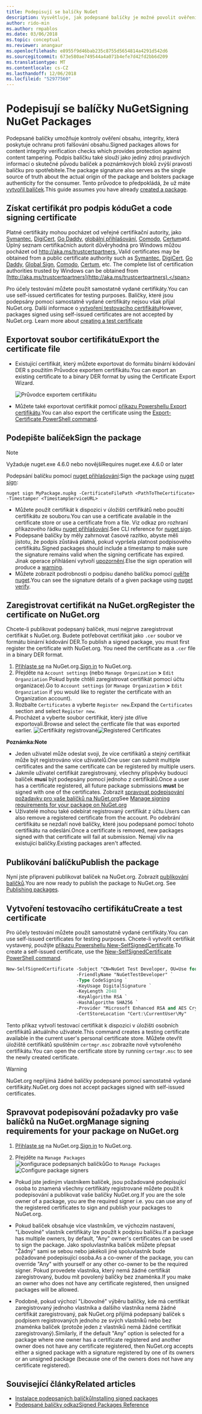 ```yaml
---
title: Podepisují se balíčky NuGet
description: Vysvětluje, jak podepsané balíčky je možné povolit ověření obsahu, integrity.
author: rido-min
ms.author: rmpablos
ms.date: 03/06/2018
ms.topic: conceptual
ms.reviewer: anangaur
ms.openlocfilehash: e8955f9d46bab235c8755d5654814a4291d542d6
ms.sourcegitcommit: 673e580ae749544a4a071b4efe7d42fd2bb6d209
ms.translationtype: MT
ms.contentlocale: cs-CZ
ms.lasthandoff: 12/06/2018
ms.locfileid: "52977560"
---
```

# <a name="signing-nuget-packages"></a><span data-ttu-id="abd65-103">Podepisují se balíčky NuGet</span><span class="sxs-lookup"><span data-stu-id="abd65-103">Signing NuGet Packages</span></span>

<span data-ttu-id="abd65-104">Podepsané balíčky umožňuje kontroly ověření obsahu, integrity, která poskytuje ochranu proti falšování obsahu.</span><span class="sxs-lookup"><span data-stu-id="abd65-104">Signed packages allows for content integrity verification checks which provides protection against content tampering.</span></span> <span data-ttu-id="abd65-105">Podpis balíčku také slouží jako jediný zdroj pravdivých informací o skutečné původu balíček a poznámkových bloků zvýší pravosti balíčku pro spotřebitele.</span><span class="sxs-lookup"><span data-stu-id="abd65-105">The package signature also serves as the single source of truth about the actual origin of the package and bolsters package authenticity for the consumer.</span></span> <span data-ttu-id="abd65-106">Tento průvodce to předpokládá, že už máte [vytvořil balíček](creating-a-package.md).</span><span class="sxs-lookup"><span data-stu-id="abd65-106">This guide assumes you have already [created a package](creating-a-package.md).</span></span>

## <a name="get-a-code-signing-certificate"></a><span data-ttu-id="abd65-107">Získat certifikát pro podpis kódu</span><span class="sxs-lookup"><span data-stu-id="abd65-107">Get a code signing certificate</span></span>

<span data-ttu-id="abd65-108">Platné certifikáty mohou pocházet od veřejné certifikační autority, jako [Symantec](https://trustcenter.websecurity.symantec.com/process/trust/productOptions?productType=SoftwareValidationClass3), [DigiCert](https://www.digicert.com/code-signing/), [Go Daddy](https://www.godaddy.com/web-security/code-signing-certificate), [globální přihlašování](https://www.globalsign.com/en/code-signing-certificate/), [Comodo](https://www.comodo.com/e-commerce/code-signing/code-signing-certificate.php), [Certum](https://www.certum.eu/certum/cert,offer_en_open_source_cs.xml)atd. Úplný seznam certifikačních autorit důvěryhodná pro Windows můžou pocházet od [ http://aka.ms/trustcertpartners ](http://aka.ms/trustcertpartners).</span><span class="sxs-lookup"><span data-stu-id="abd65-108">Valid certificates may be obtained from a public certificate authority such as [Symantec](https://trustcenter.websecurity.symantec.com/process/trust/productOptions?productType=SoftwareValidationClass3), [DigiCert](https://www.digicert.com/code-signing/), [Go Daddy](https://www.godaddy.com/web-security/code-signing-certificate), [Global Sign](https://www.globalsign.com/en/code-signing-certificate/), [Comodo](https://www.comodo.com/e-commerce/code-signing/code-signing-certificate.php), [Certum](https://www.certum.eu/certum/cert,offer_en_open_source_cs.xml), etc. The complete list of certification authorities trusted by Windows can be obtained from [http://aka.ms/trustcertpartners](http://aka.ms/trustcertpartners).</span></span>

<span data-ttu-id="abd65-109">Pro účely testování můžete použít samostatně vydané certifikáty.</span><span class="sxs-lookup"><span data-stu-id="abd65-109">You can use self-issued certificates for testing purposes.</span></span> <span data-ttu-id="abd65-110">Balíčky, které jsou podepsány pomocí samostatně vydané certifikáty nejsou však přijal NuGet.org. Další informace o [vytvoření testovacího certifikátu](#create-a-test-certificate)</span><span class="sxs-lookup"><span data-stu-id="abd65-110">However, packages signed using self-issued certificates are not accepted by NuGet.org. Learn more about [creating a test certificate](#create-a-test-certificate)</span></span>

## <a name="export-the-certificate-file"></a><span data-ttu-id="abd65-111">Exportovat soubor certifikátu</span><span class="sxs-lookup"><span data-stu-id="abd65-111">Export the certificate file</span></span>

* <span data-ttu-id="abd65-112">Existující certifikát, který můžete exportovat do formátu binární kódování DER s použitím Průvodce exportem certifikátu.</span><span class="sxs-lookup"><span data-stu-id="abd65-112">You can export an existing certificate to a binary DER format by using the Certificate Export Wizard.</span></span>

  ![Průvodce exportem certifikátu](../reference/media/CertificateExportWizard.png)

* <span data-ttu-id="abd65-114">Můžete také exportovat certifikát pomocí [příkazu Powershellu Export certifikátu](/powershell/module/pkiclient/export-certificate.md).</span><span class="sxs-lookup"><span data-stu-id="abd65-114">You can also export the certificate using the [Export-Certificate PowerShell command](/powershell/module/pkiclient/export-certificate.md).</span></span>

## <a name="sign-the-package"></a><span data-ttu-id="abd65-115">Podepište balíček</span><span class="sxs-lookup"><span data-stu-id="abd65-115">Sign the package</span></span>

> [!note]
> <span data-ttu-id="abd65-116">Vyžaduje nuget.exe 4.6.0 nebo novější</span><span class="sxs-lookup"><span data-stu-id="abd65-116">Requires nuget.exe 4.6.0 or later</span></span>

<span data-ttu-id="abd65-117">Podepsání balíčku pomocí [nuget přihlašování](../tools/cli-ref-sign.md):</span><span class="sxs-lookup"><span data-stu-id="abd65-117">Sign the package using [nuget sign](../tools/cli-ref-sign.md):</span></span>

```cli
nuget sign MyPackage.nupkg -CertificateFilePath <PathToTheCertificate> -Timestamper <TimestampServiceURL>
```

* <span data-ttu-id="abd65-118">Můžete použít certifikát k dispozici v úložišti certifikátů nebo použití certifikátu ze souboru.</span><span class="sxs-lookup"><span data-stu-id="abd65-118">You can use a certificate available in the certificate store or use a certificate from a file.</span></span> <span data-ttu-id="abd65-119">Viz odkaz pro rozhraní příkazového řádku [nuget přihlašování](../tools/cli-ref-sign.md).</span><span class="sxs-lookup"><span data-stu-id="abd65-119">See CLI reference for [nuget sign](../tools/cli-ref-sign.md).</span></span>
* <span data-ttu-id="abd65-120">Podepsané balíčky by měly zahrnovat časové razítko, abyste měli jistotu, že podpis zůstává platná, pokud vypršela platnost podpisového certifikátu.</span><span class="sxs-lookup"><span data-stu-id="abd65-120">Signed packages should include a timestamp to make sure the signature remains valid when the signing certificate has expired.</span></span> <span data-ttu-id="abd65-121">Jinak operace přihlášení vytvoří [upozornění](../reference/errors-and-warnings/NU3002.md).</span><span class="sxs-lookup"><span data-stu-id="abd65-121">Else the sign operation will produce a [warning](../reference/errors-and-warnings/NU3002.md).</span></span>
* <span data-ttu-id="abd65-122">Můžete zobrazit podrobnosti o podpisu daného balíčku pomocí [ověřte nuget](../tools/cli-ref-verify.md).</span><span class="sxs-lookup"><span data-stu-id="abd65-122">You can see the signature details of a given package using [nuget verify](../tools/cli-ref-verify.md).</span></span>

## <a name="register-the-certificate-on-nugetorg"></a><span data-ttu-id="abd65-123">Zaregistrovat certifikát na NuGet.org</span><span class="sxs-lookup"><span data-stu-id="abd65-123">Register the certificate on NuGet.org</span></span>

<span data-ttu-id="abd65-124">Chcete-li publikovat podepsaný balíček, musí nejprve zaregistrovat certifikát s NuGet.org. Budete potřebovat certifikát jako `.cer` soubor ve formátu binární kódování DER.</span><span class="sxs-lookup"><span data-stu-id="abd65-124">To publish a signed package, you must first register the certificate with NuGet.org. You need the certificate as a `.cer` file in a binary DER format.</span></span>

1. <span data-ttu-id="abd65-125">[Přihlaste se](https://www.nuget.org/users/account/LogOn?returnUrl=%2F) na NuGet.org.</span><span class="sxs-lookup"><span data-stu-id="abd65-125">[Sign in](https://www.nuget.org/users/account/LogOn?returnUrl=%2F) to NuGet.org.</span></span>
1. <span data-ttu-id="abd65-126">Přejděte na `Account settings` (nebo `Manage Organization` **>** `Edit Organziation` Pokud byste chtěli zaregistrovat certifikát pomocí účtu organizace).</span><span class="sxs-lookup"><span data-stu-id="abd65-126">Go to `Account settings` (or `Manage Organization` **>** `Edit Organziation` if you would like to register the certificate with an Organization account).</span></span>
1. <span data-ttu-id="abd65-127">Rozbalte `Certificates` a vyberte `Register new`.</span><span class="sxs-lookup"><span data-stu-id="abd65-127">Expand the `Certificates` section and select `Register new`.</span></span>
1. <span data-ttu-id="abd65-128">Procházet a vyberte soubor certifikát, který jste dříve exportovali.</span><span class="sxs-lookup"><span data-stu-id="abd65-128">Browse and select the certficate file that was exported earlier.</span></span>
  <span data-ttu-id="abd65-129">![Certifikáty registrované](../reference/media/registered-certs.png)</span><span class="sxs-lookup"><span data-stu-id="abd65-129">![Registered Certificates](../reference/media/registered-certs.png)</span></span>

<span data-ttu-id="abd65-130">**Poznámka:**</span><span class="sxs-lookup"><span data-stu-id="abd65-130">**Note**</span></span>
* <span data-ttu-id="abd65-131">Jeden uživatel může odeslat svoji, že více certifikátů a stejný certifikát může být registrováno více uživatelů.</span><span class="sxs-lookup"><span data-stu-id="abd65-131">One user can submit multiple certificates and the same certificate can be registered by multiple users.</span></span>
* <span data-ttu-id="abd65-132">Jakmile uživatel certifikát zaregistrovaný, všechny příspěvky budoucí balíček **musí** být podepsány pomocí jednoho z certifikátů.</span><span class="sxs-lookup"><span data-stu-id="abd65-132">Once a user has a certificate registered, all future package submissions **must** be signed with one of the certificates.</span></span> <span data-ttu-id="abd65-133">Zobrazit [spravovat podepisování požadavky pro vaše balíčků na NuGet.org](#manage-signing-requirements-for-your-package-on-nugetorg)</span><span class="sxs-lookup"><span data-stu-id="abd65-133">See [Manage signing requirements for your package on NuGet.org](#manage-signing-requirements-for-your-package-on-nugetorg)</span></span>
* <span data-ttu-id="abd65-134">Uživatelé mohou také odebírat registrovaný certifikát z účtu.</span><span class="sxs-lookup"><span data-stu-id="abd65-134">Users can also remove a registered certificate from the account.</span></span> <span data-ttu-id="abd65-135">Po odebrání certifikátu se nezdaří nové balíčky, které jsou podepsané pomocí tohoto certifikátu na odeslání.</span><span class="sxs-lookup"><span data-stu-id="abd65-135">Once a certificate is removed, new packages signed with that certificate will fail at submission.</span></span> <span data-ttu-id="abd65-136">Nemají vliv na existující balíčky.</span><span class="sxs-lookup"><span data-stu-id="abd65-136">Existing packages aren't affected.</span></span>

## <a name="publish-the-package"></a><span data-ttu-id="abd65-137">Publikování balíčku</span><span class="sxs-lookup"><span data-stu-id="abd65-137">Publish the package</span></span>

<span data-ttu-id="abd65-138">Nyní jste připraveni publikovat balíček na NuGet.org. Zobrazit [publikování balíčků](Publish-a-package.md).</span><span class="sxs-lookup"><span data-stu-id="abd65-138">You are now ready to publish the package to NuGet.org. See [Publishing packages](Publish-a-package.md).</span></span>

## <a name="create-a-test-certificate"></a><span data-ttu-id="abd65-139">Vytvoření testovacího certifikátu</span><span class="sxs-lookup"><span data-stu-id="abd65-139">Create a test certificate</span></span>

<span data-ttu-id="abd65-140">Pro účely testování můžete použít samostatně vydané certifikáty.</span><span class="sxs-lookup"><span data-stu-id="abd65-140">You can use self-issued certificates for testing purposes.</span></span> <span data-ttu-id="abd65-141">Chcete-li vytvořit certifikát vystavený, použijte [příkazu Powershellu New-SelfSignedCertificate](/powershell/module/pkiclient/new-selfsignedcertificate.md).</span><span class="sxs-lookup"><span data-stu-id="abd65-141">To create a self-issued certificate, use the [New-SelfSignedCertificate PowerShell command](/powershell/module/pkiclient/new-selfsignedcertificate.md).</span></span>

```ps
New-SelfSignedCertificate -Subject "CN=NuGet Test Developer, OU=Use for testing purposes ONLY" `
                          -FriendlyName "NuGetTestDeveloper" `
                          -Type CodeSigning `
                          -KeyUsage DigitalSignature `
                          -KeyLength 2048 `
                          -KeyAlgorithm RSA `
                          -HashAlgorithm SHA256 `
                          -Provider "Microsoft Enhanced RSA and AES Cryptographic Provider" `
                          -CertStoreLocation "Cert:\CurrentUser\My" 
```

<span data-ttu-id="abd65-142">Tento příkaz vytvoří testovací certifikát k dispozici v úložišti osobních certifikátů aktuálního uživatele.</span><span class="sxs-lookup"><span data-stu-id="abd65-142">This command creates a testing certificate available in the current user's personal certificate store.</span></span> <span data-ttu-id="abd65-143">Můžete otevřít úložiště certifikátů spuštěním `certmgr.msc` zobrazíte nově vytvořeného certifikátu.</span><span class="sxs-lookup"><span data-stu-id="abd65-143">You can open the certificate store by running `certmgr.msc` to see the newly created certificate.</span></span>

> [!Warning]
> <span data-ttu-id="abd65-144">NuGet.org nepřijímá žádné balíčky podepsané pomocí samostatně vydané certifikáty.</span><span class="sxs-lookup"><span data-stu-id="abd65-144">NuGet.org does not accept packages signed with self-issued certificates.</span></span>

## <a name="manage-signing-requirements-for-your-package-on-nugetorg"></a><span data-ttu-id="abd65-145">Spravovat podepisování požadavky pro vaše balíčků na NuGet.org</span><span class="sxs-lookup"><span data-stu-id="abd65-145">Manage signing requirements for your package on NuGet.org</span></span>
1. <span data-ttu-id="abd65-146">[Přihlaste se](https://www.nuget.org/users/account/LogOn?returnUrl=%2F) na NuGet.org.</span><span class="sxs-lookup"><span data-stu-id="abd65-146">[Sign in](https://www.nuget.org/users/account/LogOn?returnUrl=%2F) to NuGet.org.</span></span>

1. <span data-ttu-id="abd65-147">Přejděte na `Manage Packages`  
    ![konfigurace podepsaných balíčků](../reference/media/configure-package-signers.png)</span><span class="sxs-lookup"><span data-stu-id="abd65-147">Go to `Manage Packages` 
![Configure package signers](../reference/media/configure-package-signers.png)</span></span>

* <span data-ttu-id="abd65-148">Pokud jste jediným vlastníkem balíček, jsou požadované podepisující osoba to znamená všechny certifikáty registrované můžete použít k podepisování a publikovat vaše balíčky NuGet.org.</span><span class="sxs-lookup"><span data-stu-id="abd65-148">If you are the sole owner of a package, you are the required signer i.e. you can use any of the registered certificates to sign and publish your packages to NuGet.org.</span></span>

* <span data-ttu-id="abd65-149">Pokud balíček obsahuje více vlastníkům, ve výchozím nastavení, "Libovolné" vlastník certifikáty lze použít k podpisu balíčku.</span><span class="sxs-lookup"><span data-stu-id="abd65-149">If a package has multiple owners, by default, "Any" owner's certificates can be used to sign the package.</span></span> <span data-ttu-id="abd65-150">Jako spoluvlastníka balíček můžete přepsat "Žádný" sami se sebou nebo jakékoli jiné spoluvlastník bude požadované podepisující osoba.</span><span class="sxs-lookup"><span data-stu-id="abd65-150">As a co-owner of the package, you can override "Any" with yourself or any other co-owner to be the required signer.</span></span> <span data-ttu-id="abd65-151">Pokud provedete vlastníka, který nemá žádné certifikát zaregistrovaný, budou mít povolený balíčky bez znaménka.</span><span class="sxs-lookup"><span data-stu-id="abd65-151">If you make an owner  who does not have any certificate registered, then unsigned packages will be allowed.</span></span> 

* <span data-ttu-id="abd65-152">Podobně, pokud výchozí "Libovolné" výběru balíčky, kde má certifikát zaregistrovaný jednoho vlastníka a dalšího vlastníka nemá žádné certifikát zaregistrovaný, pak NuGet.org přijímá podepsaný balíček s podpisem registrovaných jednoho ze svých vlastníků nebo bez znaménka balíček (protože jeden z vlastníků nemá žádné certifikát zaregistrovaný).</span><span class="sxs-lookup"><span data-stu-id="abd65-152">Similarly, if the default "Any" option is selected for a package where one owner has a certificate registered and another owner does not have any certificate registered, then NuGet.org accepts either a signed package with a signature registered by one of its owners or an unsigned package (because one of the owners does not have any certificate registered).</span></span>

## <a name="related-articles"></a><span data-ttu-id="abd65-153">Související články</span><span class="sxs-lookup"><span data-stu-id="abd65-153">Related articles</span></span>

- [<span data-ttu-id="abd65-154">Instalace podepsaných balíčků</span><span class="sxs-lookup"><span data-stu-id="abd65-154">Installing signed packages</span></span>](../consume-packages/installing-signed-packages.md)
- [<span data-ttu-id="abd65-155">Podepsané balíčky odkaz</span><span class="sxs-lookup"><span data-stu-id="abd65-155">Signed Packages Reference</span></span>](../reference/Signed-Packages-Reference.md)
